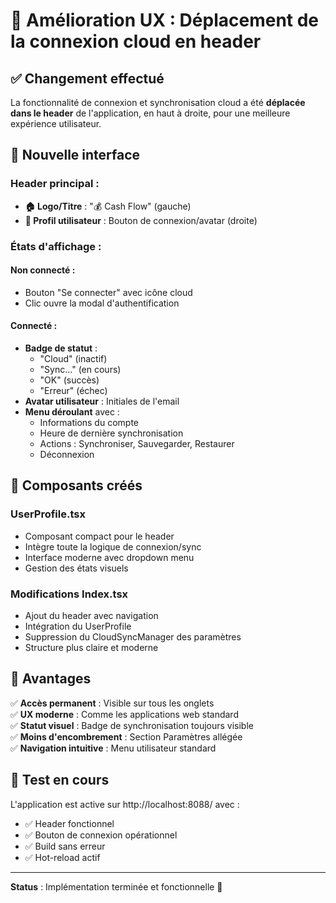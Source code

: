 # 🎯 Amélioration UX : Déplacement de la connexion cloud en header

## ✅ **Changement effectué**

La fonctionnalité de connexion et synchronisation cloud a été **déplacée dans le header** de l'application, en haut à droite, pour une meilleure expérience utilisateur.

## 🎨 **Nouvelle interface**

### **Header principal :**
- **🏠 Logo/Titre** : "💰 Cash Flow" (gauche)
- **👤 Profil utilisateur** : Bouton de connexion/avatar (droite)

### **États d'affichage :**

#### **Non connecté :**
- Bouton "Se connecter" avec icône cloud
- Clic ouvre la modal d'authentification

#### **Connecté :**
- **Badge de statut** : 
  - "Cloud" (inactif)
  - "Sync..." (en cours) 
  - "OK" (succès)
  - "Erreur" (échec)
- **Avatar utilisateur** : Initiales de l'email
- **Menu déroulant** avec :
  - Informations du compte
  - Heure de dernière synchronisation
  - Actions : Synchroniser, Sauvegarder, Restaurer
  - Déconnexion

## 🔧 **Composants créés**

### **UserProfile.tsx**
- Composant compact pour le header
- Intègre toute la logique de connexion/sync
- Interface moderne avec dropdown menu
- Gestion des états visuels

### **Modifications Index.tsx**
- Ajout du header avec navigation
- Intégration du UserProfile
- Suppression du CloudSyncManager des paramètres
- Structure plus claire et moderne

## 🚀 **Avantages**

✅ **Accès permanent** : Visible sur tous les onglets  
✅ **UX moderne** : Comme les applications web standard  
✅ **Statut visuel** : Badge de synchronisation toujours visible  
✅ **Moins d'encombrement** : Section Paramètres allégée  
✅ **Navigation intuitive** : Menu utilisateur standard  

## 📱 **Test en cours**

L'application est active sur http://localhost:8088/ avec :
- ✅ Header fonctionnel
- ✅ Bouton de connexion opérationnel  
- ✅ Build sans erreur
- ✅ Hot-reload actif

---

**Status** : Implémentation terminée et fonctionnelle 🎉
